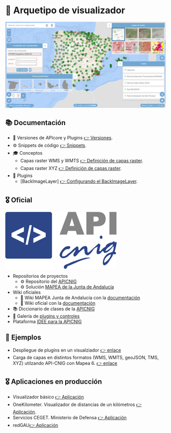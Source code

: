 # 🚀 Arquetipo de visualizador

![](documents/img/screenmap.jpg)
## 📚 Documentación

* 📰 Versiones de APIcore y Plugins [👉 Versiones](documents/apicore-releases.md).
* ⚙ Snippets de código [👉 Snippets](documents/snippets.md).
* 🎓 Conceptos
  * Capas raster WMS y WMTS [👉 Definición de capas raster](documents/concept-rasterLayers.md).
  * Capas raster XYZ [👉 Definición de capas raster](documents/concept-rasterXYZ.md).
* 🔌 Plugins
  *  [BackImageLayer] [👉 Configurando el BackImageLayer](documents/plugin-BackImgLayer.md).

## 🎖 Oficial

<img align="center" width="350" src="documents/img/logoAPICNIG.png" />


* Repositorios de proyectos
  * ⚙ Repositorio del [APICNIG](https://github.com/IGN-CNIG/API-CNIG)
  * ⚙ Solución [MAPEA de la Junta de Andalucía](https://sigcorporativo-ja.github.io/)
* Wiki oficiales
  * 📝 Wiki MAPEA Junta de Andalucía con la [documentación](https://github.com/sigcorporativo-ja/Mapea4/wiki)
  * 📝 Wiki oficial con la [documentación](https://github.com/IGN-CNIG/API-CNIG/wiki)
* 📚 Diccionario de clases de la [APICNIG](http://componentes.ign.es/api-core/doc/module-M_Control-Control.html)
* 🔌 Galería de [plugins y controles](https://componentes.cnig.es/api-core/test.html)
* Plataforma [IDEE para la APICNIG](http://10.67.33.156:8085/web/idee/inicio)

## 🔬 Ejemplos

* Despliegue de plugins en un visualziador [👉 enlace](https://projects.develmap.com/apicnig)
* Carga de capas en distintos formatos (WMS, WMTS, geoJSON, TMS, XYZ) utilzando API-CNIG con Mapea 6. [👉 enlace](https://projects.develmap.com/apicnig/viz-mapea6.html)

## 🎖 Aplicaciones en producción

* Visualizador básico [👉 Aplicación](https://componentes.cnig.es/api-core/visor.jsp)
* OneKilometer. Visualizador de distancias de un kilómetros [👉 Aplicación](https://www.ign.es/resources/viewer/calculadora1km.html).
* Servicios CEGET. Ministerio de Defensa [👉 Aplicación](http://www.ign.es/resources/viewer/defensa/defensa.jsp)
* redGAU[👉 Aplicación](http://redgae.ign.es/)
